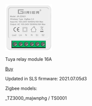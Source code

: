 ![icon](icon.png)

Tuya relay module 16A

[Buy](http://alli.pub/5vorkd)

Updated in SLS firmware: 2021.07.05d3

Zigbee models:

_TZ3000_majwnphg / TS0001
